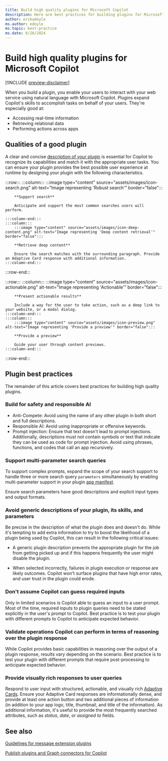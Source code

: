 ```yaml
---
title: Build high quality plugins for Microsoft Copilot
description: Here are best practices for building plugins for Microsoft 365 Copilot
author: erikadoyle
ms.author: edoyle
ms.topic: best-practice
ms.date: 6/26/2024
---
```


# Build high quality plugins for Microsoft Copilot

[!INCLUDE [preview-disclaimer](includes/preview-disclaimer.md)]

When you build a plugin, you enable your users to interact with your web service using natural language with Microsoft Copilot. Plugins expand Copilot's skills to accomplish tasks on behalf of your users. They're especially good at:

- Accessing real-time information
- Retrieving relational data
- Performing actions across apps

## Qualities of a good plugin

A clear and concise [description of your plugin](orchestrator.md#plugin-optimization) is essential for Copilot to recognize its capabilities and match it with the appropriate user tasks. You can ensure your plugin provides the best possible user experience at runtime by designing your plugin with the following characteristics.

<!-- markdownlint-disable DOCSMD003 -->
:::row:::
    :::column:::
        :::image type="content" source="assets/images/icon-search.png" alt-text="Image representing 'Robust search'" border="false":::

        **Support search**

        Anticipate and support the most common searches users will perform.

    :::column-end:::
    :::column:::
        :::image type="content" source="assets/images/icon-deep-content.png" alt-text="Image representing 'Deep content retrieval'" border="false":::

        **Retrieve deep content**

        Ensure the search matches with the surrounding paragraph. Provide an Adaptive Card response with additional information.
    :::column-end:::
:::row-end:::

:::row:::
    :::column:::
        :::image type="content" source="assets/images/icon-actionable.png" alt-text="Image representing 'Actionable'" border="false":::

        **Present actionable results**

        Include a way for the user to take action, such as a deep link to your website, or a modal dialog.
    :::column-end:::
    :::column:::
        :::image type="content" source="assets/images/icon-preview.png" alt-text="Image representing 'Provide a preview'" border="false":::

        **Provide a preview**

        Guide your user through content previews.
    :::column-end:::
:::row-end:::

## Plugin best practices

The remainder of this article covers best practices for building high quality plugins.

### Build for safety and responsible AI

- Anti-Compete: Avoid using the name of any other plugin in both short and full descriptions.
- Responsible AI: Avoid using inappropriate or offensive keywords.
- Prompt injection: Ensure that text doesn't lead to prompt injections. Additionally, descriptions must not contain symbols or text that indicate they can be used as code for prompt injection. Avoid using phrases, functions, and codes that call an app recursively.

### Support multi-parameter search queries

To support complex prompts, expand the scope of your search support to handle three or more search query `parameters` simultaneously by enabling multi-parameter support in your plugin [app manifest](/microsoftteams/platform/resources/schema/manifest-schema#composeextensionscommands).

Ensure search parameters have good descriptions and explicit input types and output formats.

### Avoid generic descriptions of your plugin, its skills, and parameters

Be precise in the description of what the plugin does and doesn't do. While it's tempting to add extra information to try to boost the likelihood of a plugin being used by Copilot, this can result in the following critical issues:

- A generic plugin description prevents the appropriate plugin for the job from getting picked up and if this happens frequently the user might disable the plugin.

- When selected incorrectly, failures in plugin execution or response are likely outcomes. Copilot won't surface plugins that have high error rates, and user trust in the plugin could erode.

### Don't assume Copilot can guess required inputs

Only in limited scenarios is Copilot able to guess an input to a user prompt. Most of the time, required inputs to plugin queries need to be stated explicitly in the user's prompt to Copilot. Best practice is to test your plugin with different prompts to Copilot to anticipate expected behavior.

### Validate operations Copilot can perform in terms of reasoning over the plugin response

While Copilot provides basic capabilities in reasoning over the output of a plugin response, results vary depending on the scenario. Best practice is to test your plugin with different prompts that require post-processing to anticipate expected behavior.

### Provide visually rich responses to user queries

Respond to user input with structured, actionable, and visually rich [Adaptive Cards](/microsoftteams/platform/messaging-extensions/high-quality-message-extension?context=/microsoft-365-copilot/extensibility/context#adaptive-card-response). Ensure your Adaptive Card responses are informationally dense, and provide at least one action button and two additional pieces of information (in addition to your app logo, title, thumbnail, and title of the information). As additional information, it's useful to provide the most frequently searched attributes, such as *status*, *date*, or *assigned to* fields.

## See also

[Guidelines for message extension plugins](/microsoftteams/platform/messaging-extensions/high-quality-message-extension?context=/microsoft-365-copilot/extensibility/context)

[Publish plugins and Graph connectors for Copilot](./publish.md)

